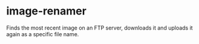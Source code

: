 # image-renamer
Finds the most recent image on an FTP server, downloads it and uploads it again as a specific file name.
